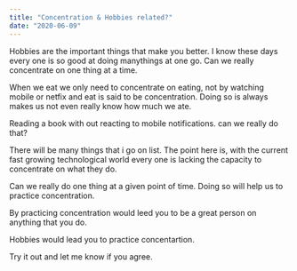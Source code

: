 ```yaml
---
title: "Concentration & Hobbies related?"
date: "2020-06-09"
---
```


Hobbies are the important things that make you better. I know these days every one is so good at doing manythings at one go. Can we really concentrate on one thing at a time.

When we eat we only need to concentrate on eating, not by watching mobile or netfix and eat is said to be concentration. Doing so is always makes us not even really know how much we ate.

Reading a book with out reacting to mobile notifications. can we really do that?

There will be many things that i go on list. The point here is, with the current fast growing technological world every one is lacking the capacity to concentrate on what they do.

Can we really do one thing at a given point of time. Doing so will help us to practice concentration.

By practicing concentration would leed you to be a great person on anything that you do.

Hobbies would lead you to practice concentartion.

Try it out and let me know if you agree.

